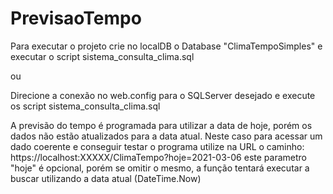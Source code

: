 # PrevisaoTempo

Para executar o projeto crie no localDB o Database "ClimaTempoSimples" e executar o script sistema_consulta_clima.sql

ou

Direcione a conexão no web.config para o SQLServer desejado e execute os script sistema_consulta_clima.sql

A previsão do tempo é programada para utilizar a data de hoje, porém os dados não estão atualizados para a data atual. Neste caso para acessar um dado coerente e conseguir testar o programa utilize na URL o caminho: https://localhost:XXXXX/ClimaTempo?hoje=2021-03-06 este parametro "hoje" é opcional, porém se omitir o mesmo, a função tentará executar a buscar utilizando a data atual (DateTime.Now)

